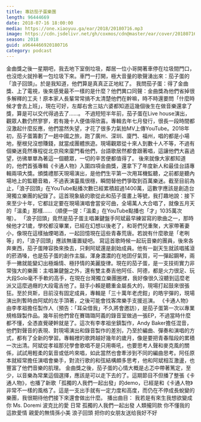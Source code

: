 ```yaml
---
title: 專訪茄子蛋樂團
length: 96444669
date: 2018-07-16 18:00:00
media: https://one.xiaoyuu.ga/ear/2018/20180716.mp3
image: https://cdn.jsdelivr.net/gh/coxmos/cdn@master/ear/cover/20180716.jpeg
season: 2018
guid: a9644466920180716
category: podcast
---
```


金曲獎之後一星期吧，我去地下室倒垃圾，鄰居一位小哥開著車停在垃圾間門口，也沒熄火就拎著一包垃圾下來。車門一打開，極大音量的歌聲湧出來：茄子蛋的「浪子回頭」。於是我知道，他們算是真真正正地紅了。
我問茄子蛋：得了金曲獎、上了電視，後來感覺最不一樣的是什麼？他們異口同聲：金曲獎為他們省掉很多解釋的工夫！原本家人長輩常常搞不太清楚他們在幹嘛，時不時還要問「什麼時候才會去上班」，現在可好，左鄰右舍三姑六婆都知道這幾個後生在做音樂還拿了獎，算是可以交代得過去了……。
不過短短半年前，茄子蛋在Live house演出，觀眾人數仍然寥寥，若有幾十人便值得欣喜。專輯去年七月發行，很長一段時間都沒激起什麼反應，他們當然失望，才花了很多力氣拍MV上傳YouTube。2018年初，茄子蛋籌劃了一趟中國之旅，跑了廣州、深圳、廈門、福州，唱的都是小場地，壓根兒沒想賺錢，就當成團體旅遊。現場觀眾從十來人到數十人不等，不過有個樂迷竟然專程從北京飛來廈門看他們，台語歌居然都會跟著唱，這讓他們大喜過望，彷彿單單為著這一個聽眾，一切的辛苦便都值得了。
後來就像大家都知道的，他們首張專輯《卡通人物》入圍四項金曲獎，還拿下了年度新人和最佳台語專輯兩項大獎。頒獎禮那天現場演出，是他們生平第一次用耳機監聽，之前都是聽內場地上的監聽音箱，不過表演臺風很穩，瞬間替他們爭取到百萬樂迷。截至目前為止，「浪子回頭」在YouTube點播次數已經累積超過1400萬，這數字應該是創造台灣獨立樂團的紀錄了。這首現象級的歌從此和茄子蛋畫上等號，我打趣地說：接下來至少十年，它都註定要在現場演唱會當安可曲，全場萬人大合唱了，就像五月天的「溫柔」那樣……（順便一提：「溫柔」在YouTube點播也「才」1035萬次喔）。
「浪子回頭」竟然是茄子蛋主唱兼鍵盤手阿斌最早練習寫的歌曲之一，那時候他才21歲，學校都沒畢業，已經在幻想以後老了，和哥們兒重聚，大家帶著妻小，像現在這樣抽煙喝酒，一起回憶現在這些青春荒唐。若說有什麼歌是「老咧等」的，「浪子回頭」應該無庸置疑吧。
寫這首歌時候一起玩音樂的團員，後來各奔東西，茄子蛋陣容換來換去，只剩阿斌還是創始成員。他有一副天生就該唱搖滾的菸酒嗓，也是茄子蛋的創作主腦，渾身濃濃的在地囝仔氣質，可一彈起鋼琴，兩手一撇就能變幻出極煽情、極抒情的美麗旋律。現在的茄子蛋，是一支技術實力非常強大的樂團：主唱兼鍵盤之外，還有雙主奏吉他阿任、阿德，都是火力很足、玩大段Solo毫不手軟的高手，在現在台灣獨立樂團圈裡，我好像很久沒聽到這麼老派又這麼過癮的大段電吉他了。鼓手小賴是聽重金屬長大的，現場打起鼓來很張狂。至於貝斯，目前沒有固定成員，專輯是「三十萬年老虎鉗」的皓宇彈的，現場演出則暫時由阿斌的左手頂著，之後可能會找客席樂手支援巡演。
《卡通人物》由李孝祖擔任製作人（預告：「耳朵借我」不久將會邀訪），是茄子蛋第一次以專業規格錄製作品。幾年前他們曾在賽璐璐阿義的錄音室做過一張EP，不過當時什麼都不懂，全憑直覺硬幹就是了。這次有李孝祖坐鎮製作，Andy Baker擔任混音，他們對聲音的表現、對現場演出和錄音製作的差別，乃至於編曲、彈奏和演唱的方式，都有了全新的學習。專輯裡的歌跨越好幾年的歲月，像是要把青春階段的累積一次出清。阿斌從孝祖那兒學會歌唱不是只用嘶吼，也要思考人聲和麥克風的關係，試試用輕柔的氣音或低吟來唱，如此當然也會牽涉到不同的編曲思考。阿任原本就經常擔任演唱會樂手，對流行歌的和弦結構頗多思考，他和阿斌相互激盪，也豐富了他們音樂的肌理。
金曲獎之後，茄子蛋的心情大概是忐忑中帶著篤定，至少，以音樂為常業這個選擇，應該是可以走下去的了。這期節目不但播了整張《卡通人物》，也播了新歌「孤獨的人我們一起出發」的demo，已經是和《卡通人物》非常不一樣的風格了。這是一支出手就有一定力度和高度，而仍在不停成長蛻變的樂團，我很期待他們接下來還會做出什麼。
播出曲目：
我若是有來生我想欲變成你
Ms. Doremi
波克比的愛
日常
孤獨的人我們一起出發
人類攏同款
你不懂我的這款愛情
親愛的無情孫小美
浪子回頭
把你的女朋友送给我好不好

